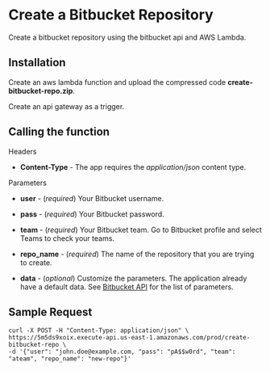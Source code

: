 # Create a Bitbucket Repository

Create a bitbucket repository using the bitbucket api and AWS Lambda.

## Installation

Create an aws lambda function and upload the compressed code **create-bitbucket-repo.zip**.

Create an api gateway as a trigger.

## Calling the function

Headers

* **Content-Type** - The app requires the *application/json* content type.

Parameters

* **user** - (*required*) Your Bitbucket username.

* **pass** - (*required*)  Your Bitbucket password.

* **team** - (*required*) Your Bitbucket team. Go to Bitbucket profile and select Teams to check your teams.

* **repo_name** - (*required*) The name of the repository that you are trying to create.

* **data** - (*optional*) Customize the parameters. The application already have a default data. See [Bitbucket API](https://developer.atlassian.com/bitbucket/api/2/reference/resource/repositories/%7Busername%7D/%7Brepo_slug%7D#put) for the list of parameters.

## Sample Request

```
curl -X POST -H "Content-Type: application/json" \
https://5m5ds9xoix.execute-api.us-east-1.amazonaws.com/prod/create-bitbucket-repo \
-d '{"user": "john.doe@example.com, "pass": "pA$$w0rd", "team": "ateam", "repo_name": "new-repo"}'
```